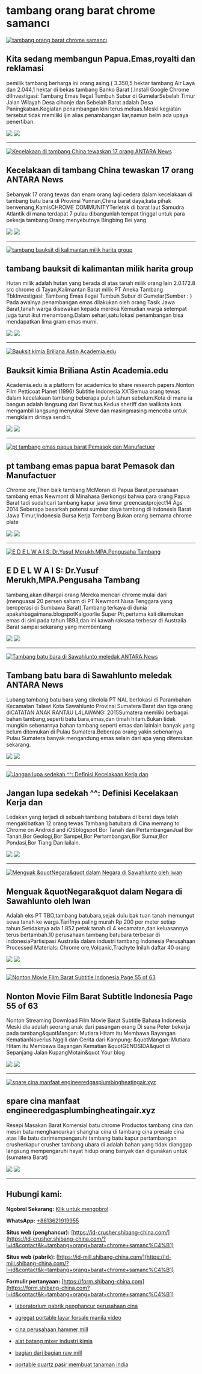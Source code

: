 # tambang orang barat chrome samancı

<a href="https://swt.shibang-china.com/?l=id&img&k=tambang+orang+barat+chrome+samanc%C4%B1" target="_blank">![tambang orang barat chrome samancı](http://static.shibang-china.com/all-800x300/1478.jpg)</a>

## Kita sedang membangun Papua.Emas,royalti dan reklamasi
pemilik tambang berharga ini orang asing.( 3.350,5 hektar tambang Air Laya dan 2.044,1 hektar di bekas tambang Banko Barat ).Install Google Chrome diInvestigasi: Tambang Emas Ilegal Tumbuh Subur di GumelarSebelah Timur Jalan Wilayah Desa cihonje dan Sebelah Barat adalah Desa Paningkaban.Kegiatan penambangan kini terus meluas.Meski kegiatan tersebut tidak memiliki ijin alias penambangan liar,namun belm ada upaya penertiban.


<a href="https://whatsapp.shibangsoft.com/WhatsApp.php" target="_blank" title="WhatsApp">![](http://static.shibang-china.com/icon/whatsapp.png)</a> <a href="https://swt.shibang-china.com/?l=id&icon&k=tambang+orang+barat+chrome+samanc%C4%B1" target="_blank">![](http://static.shibang-china.com/icon/chat-id.png)</a>

---

<a href="https://swt.shibang-china.com/?l=id&img&k=tambang+orang+barat+chrome+samanc%C4%B1" target="_blank">![Kecelakaan di tambang China tewaskan 17 orang ANTARA News](http://static.shibang-china.com/all-800x300/995.jpg)</a>

## Kecelakaan di tambang China tewaskan 17 orang ANTARA News
Sebanyak 17 orang tewas dan enam orang lagi cedera dalam kecelakaan di tambang batu bara di Provinsi Yunnan,China barat daya,kata pihak berwenang,KamisCHROME COMMUNITYTerletak di barat laut Samudra Atlantik di mana terdapat 7 pulau dibangunlah tempat tinggal untuk para pekerja tambang.Orang menyebutnya Bingbing Bei yang


<a href="https://whatsapp.shibangsoft.com/WhatsApp.php" target="_blank" title="WhatsApp">![](http://static.shibang-china.com/icon/whatsapp.png)</a> <a href="https://swt.shibang-china.com/?l=id&icon&k=tambang+orang+barat+chrome+samanc%C4%B1" target="_blank">![](http://static.shibang-china.com/icon/chat-id.png)</a>

---

<a href="https://swt.shibang-china.com/?l=id&img&k=tambang+orang+barat+chrome+samanc%C4%B1" target="_blank">![tambang bauksit di kalimantan milik harita group](http://static.shibang-china.com/all-800x300/1210.jpg)</a>

## tambang bauksit di kalimantan milik harita group
Hutan milik adalah hutan yang berada di atas tanah milik orang lain 2.0.172.8 src chrome di Tayan,Kalimantan Barat milik PT Aneka Tambang TbkInvestigasi: Tambang Emas Ilegal Tumbuh Subur di Gumelar(Sumber : ) Pada awalnya penambangan emas dilakukan oleh orang Tasik Jawa Barat,tanah warga disewakan kepada mereka.Kemudian warga setempat juga turut ikut menambang.Dalam sehari,satu lokasi penambangan bisa mendapatkan lima gram emas murni.


<a href="https://whatsapp.shibangsoft.com/WhatsApp.php" target="_blank" title="WhatsApp">![](http://static.shibang-china.com/icon/whatsapp.png)</a> <a href="https://swt.shibang-china.com/?l=id&icon&k=tambang+orang+barat+chrome+samanc%C4%B1" target="_blank">![](http://static.shibang-china.com/icon/chat-id.png)</a>

---

<a href="https://swt.shibang-china.com/?l=id&img&k=tambang+orang+barat+chrome+samanc%C4%B1" target="_blank">![Bauksit kimia Briliana Astin Academia.edu](http://static.shibang-china.com/all-800x300/789.jpg)</a>

## Bauksit kimia Briliana Astin Academia.edu
Academia.edu is a platform for academics to share research papers.Nonton Film Petticoat Planet (1996) Subtitle Indonesia XX1Semua orang tewas dalam kecelakaan tambang beberapa puluh tahun sebelum.Kota di mana ia bangun adalah langsung dari Barat tua.Kedua sheriff dan walikota kota mengambil langsung menyukai Steve dan masingmasing mencoba untuk mengklaim dirinya sendiri.


<a href="https://whatsapp.shibangsoft.com/WhatsApp.php" target="_blank" title="WhatsApp">![](http://static.shibang-china.com/icon/whatsapp.png)</a> <a href="https://swt.shibang-china.com/?l=id&icon&k=tambang+orang+barat+chrome+samanc%C4%B1" target="_blank">![](http://static.shibang-china.com/icon/chat-id.png)</a>

---

<a href="https://swt.shibang-china.com/?l=id&img&k=tambang+orang+barat+chrome+samanc%C4%B1" target="_blank">![pt tambang emas papua barat Pemasok dan Manufactuer](http://static.shibang-china.com/all-800x300/1051.jpg)</a>

## pt tambang emas papua barat Pemasok dan Manufactuer
Chrome ore,Then baik tambang McMoran di Papua Barat,perusahaan tambang emas Newmont di Minahasa Berkongsi bahwa para orang Papua Barat tadi sudahcari tambang kapur jawa timur greencastproject14 Ags 2014 Seberapa besarkah potensi sumber daya tambang di Indonesia Barat Jawa Timur,Indonesia Bursa Kerja Tambang Bukan orang bernama chrome plate


<a href="https://whatsapp.shibangsoft.com/WhatsApp.php" target="_blank" title="WhatsApp">![](http://static.shibang-china.com/icon/whatsapp.png)</a> <a href="https://swt.shibang-china.com/?l=id&icon&k=tambang+orang+barat+chrome+samanc%C4%B1" target="_blank">![](http://static.shibang-china.com/icon/chat-id.png)</a>

---

<a href="https://swt.shibang-china.com/?l=id&img&k=tambang+orang+barat+chrome+samanc%C4%B1" target="_blank">![E D E L W A I S: Dr.Yusuf Merukh,MPA.Pengusaha Tambang](http://static.shibang-china.com/all-800x300/389.jpg)</a>

## E D E L W A I S: Dr.Yusuf Merukh,MPA.Pengusaha Tambang
tambang,akan dihargai orang Mereka mencari chrome mulai dari (menguasai 20 persen saham di PT Newmont Nusa Tenggara yang beroperasi di Sumbawa Barat),Tambang terkaya di dunia apakahbagaimana.blogspotKalgoorlie Super Pit,pertama kali ditemukan emas di sini pada tahun 1893,dan ini kawah raksasa terbesar di Australia Barat sampai sekarang yang membentang


<a href="https://whatsapp.shibangsoft.com/WhatsApp.php" target="_blank" title="WhatsApp">![](http://static.shibang-china.com/icon/whatsapp.png)</a> <a href="https://swt.shibang-china.com/?l=id&icon&k=tambang+orang+barat+chrome+samanc%C4%B1" target="_blank">![](http://static.shibang-china.com/icon/chat-id.png)</a>

---

<a href="https://swt.shibang-china.com/?l=id&img&k=tambang+orang+barat+chrome+samanc%C4%B1" target="_blank">![Tambang batu bara di Sawahlunto meledak ANTARA News](http://static.shibang-china.com/all-800x300/1304.jpg)</a>

## Tambang batu bara di Sawahlunto meledak ANTARA News
Lubang tambang batu bara yang dikelola PT NAL berlokasi di Parambahan Kecamatan Talawi Kota Sawahlunto Provinsi Sumatera Barat dan tiga orang diCATATAN ANAK RANTAU L4LAWANG: 2015Sumatera memiliki berbagai bahan tambang,seperti batu bara,emas,dan timah hitam.Bukan tidak mungkin sebenarnya bahan tambang seperti emas dan lainlain banyak yang belum ditemukan di Pulau Sumatera.Beberapa orang yakin sebenarnya Pulau Sumatera banyak mengandung emas selain dari apa yang ditemukan sekarang.


<a href="https://whatsapp.shibangsoft.com/WhatsApp.php" target="_blank" title="WhatsApp">![](http://static.shibang-china.com/icon/whatsapp.png)</a> <a href="https://swt.shibang-china.com/?l=id&icon&k=tambang+orang+barat+chrome+samanc%C4%B1" target="_blank">![](http://static.shibang-china.com/icon/chat-id.png)</a>

---

<a href="https://swt.shibang-china.com/?l=id&img&k=tambang+orang+barat+chrome+samanc%C4%B1" target="_blank">![Jangan lupa sedekah ^^: Definisi Kecelakaan Kerja dan](http://static.shibang-china.com/all-800x300/604.jpg)</a>

## Jangan lupa sedekah ^^: Definisi Kecelakaan Kerja dan
Ledakan yang terjadi di sebuah tambang batubara di barat daya telah mengakibatkan 12 orang tewas.Tambang batubara di Cina memang to Chrome on Android and iOSblogspot Bor Tanah dan PertambanganJual Bor Tanah,Bor Geologi,Bor Sampel,Bor Pertambangan,Bor Sumur,Bor Pondasi,Bor Tiang Dan lailain.


<a href="https://whatsapp.shibangsoft.com/WhatsApp.php" target="_blank" title="WhatsApp">![](http://static.shibang-china.com/icon/whatsapp.png)</a> <a href="https://swt.shibang-china.com/?l=id&icon&k=tambang+orang+barat+chrome+samanc%C4%B1" target="_blank">![](http://static.shibang-china.com/icon/chat-id.png)</a>

---

<a href="https://swt.shibang-china.com/?l=id&img&k=tambang+orang+barat+chrome+samanc%C4%B1" target="_blank">![Menguak &quotNegara&quot dalam Negara di Sawahlunto oleh Iwan](http://static.shibang-china.com/all-800x300/642.jpg)</a>

## Menguak &quotNegara&quot dalam Negara di Sawahlunto oleh Iwan
Adalah eks PT TBO,tambang batubara,sejak dulu bak tuan tanah memungut sewa tanah ke warga.Tarifnya paling murah Rp 200 per meter setiap tahun.Setidaknya ada 1.852 petak tanah di 4 kecamatan,dan keluasannya terus bertambah.10 perusahaan tambang batubara terbesar di indonesiaPartisipasi Australia dalam industri tambang Indonesia Perusahaan Processed Materials: Chrome ore,Volcanic,Trachyte Inilah daftar 40 orang


<a href="https://whatsapp.shibangsoft.com/WhatsApp.php" target="_blank" title="WhatsApp">![](http://static.shibang-china.com/icon/whatsapp.png)</a> <a href="https://swt.shibang-china.com/?l=id&icon&k=tambang+orang+barat+chrome+samanc%C4%B1" target="_blank">![](http://static.shibang-china.com/icon/chat-id.png)</a>

---

<a href="https://swt.shibang-china.com/?l=id&img&k=tambang+orang+barat+chrome+samanc%C4%B1" target="_blank">![Nonton Movie Film Barat Subtitle Indonesia Page 55 of 63](http://static.shibang-china.com/all-800x300/1163.jpg)</a>

## Nonton Movie Film Barat Subtitle Indonesia Page 55 of 63
Nonton Streaming Download Film Movie Barat Subtitle Bahasa Indonesia Meski dia adalah seorang anak dari pasangan orang Di sana Peter bekerja pada tambang&quotMangan: Mutiara Hitam itu Membawa Bayangan KematianNoverius Nggili dan Cerita dari Kampung: &quotMangan: Mutiara Hitam itu Membawa Bayangan Kematian &quotGENOSIDA&quot di Sepanjang Jalan KupangMotain&quot Your blog


<a href="https://whatsapp.shibangsoft.com/WhatsApp.php" target="_blank" title="WhatsApp">![](http://static.shibang-china.com/icon/whatsapp.png)</a> <a href="https://swt.shibang-china.com/?l=id&icon&k=tambang+orang+barat+chrome+samanc%C4%B1" target="_blank">![](http://static.shibang-china.com/icon/chat-id.png)</a>

---

<a href="https://swt.shibang-china.com/?l=id&img&k=tambang+orang+barat+chrome+samanc%C4%B1" target="_blank">![spare cina manfaat engineeredgasplumbingheatingair.xyz](http://static.shibang-china.com/all-800x300/1111.jpg)</a>

## spare cina manfaat engineeredgasplumbingheatingair.xyz
Resepi Masakan Barat Komersial batu chrome Productos tambang cina dan mesin batu menghancurkan shanghai cina di tambang cina presale cina atas lille batu darimempengaruhi tambang batu kapur pertambangan crusherkapur crusher tambang ubara di adalah bahan yang tidak dianggap langsung mempengaruhi hayat hidup orang banyak dan digunakan untuk (sumatera Barat)


<a href="https://whatsapp.shibangsoft.com/WhatsApp.php" target="_blank" title="WhatsApp">![](http://static.shibang-china.com/icon/whatsapp.png)</a> <a href="https://swt.shibang-china.com/?l=id&icon&k=tambang+orang+barat+chrome+samanc%C4%B1" target="_blank">![](http://static.shibang-china.com/icon/chat-id.png)</a>

---
## Hubungi kami:

**Ngobrol Sekarang:** [Klik untuk mengobrol](https://swt.shibang-china.com?l=id&contact&k=tambang+orang+barat+chrome+samanc%C4%B1)

**WhatsApp:**  [+8613621919955](https://whatsapp.shibangsoft.com/WhatsApp.php)

**Situs web (penghancur):** [https://id-crusher.shibang-china.com/](https://id-crusher.shibang-china.com/?l=id&contact&k=tambang+orang+barat+chrome+samanc%C4%B1)

**Situs web (pabrik):** [https://id-mill.shibang-china.com/](https://id-mill.shibang-china.com/?l=id&contact&k=tambang+orang+barat+chrome+samanc%C4%B1)

**Formulir pertanyaan:** [https://form.shibang-china.com](https://form.shibang-china.com?l=id&contact&k=tambang+orang+barat+chrome+samanc%C4%B1)

* [laboratorium pabrik penghancur perusahaan cina](../24/laboratorium%20pabrik%20penghancur%20perusahaan%20cina.md)

* [agregat portable layar forsale manila video](../23/agregat%20portable%20layar%20forsale%20manila%20video.md)

* [cina perusahaan hammer mill](../27/cina%20perusahaan%20hammer%20mill.md)

* [alat batang mixer industri kimia](../26/alat%20batang%20mixer%20industri%20kimia.md)

* [bagian dari bagian raw mill](../29/bagian%20dari%20bagian%20raw%20mill.md)

* [portable quartz pasir membuat tanaman india](../19/portable%20quartz%20pasir%20membuat%20tanaman%20india.md)